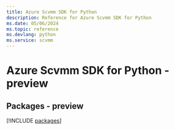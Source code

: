 ```yaml
---
title: Azure Scvmm SDK for Python
description: Reference for Azure Scvmm SDK for Python
ms.date: 05/06/2024
ms.topic: reference
ms.devlang: python
ms.service: scvmm
---
```

# Azure Scvmm SDK for Python - preview
## Packages - preview
[!INCLUDE [packages](scvmm-index.md)]